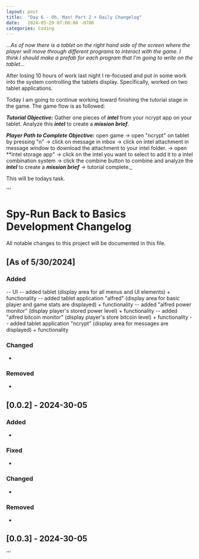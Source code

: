 ```yaml
---
layout: post
title:  "Day 6 - Oh, Man! Part 2 + Daily Changelog"
date:   2024-05-29 07:00:00 -0700
categories: Coding
---
```


_...As of now there is a tablet on the right hand side of the screen where the player will move through different programs to interact with the game.
I think I should make a prefab for each program that I'm going to write on the tablet..._

After losing 10 hours of work last night I re-focused and put in some work into the system controlling the tablets display. Specifically, worked on two tablet applications.

Today I am going to continue working toward finishing the tutorial stage in the game. The game flow is as followed:

***Tutorial Objective:*** Gather one pieces of ***intel*** from your ncrypt app on your tablet. Analyze this ***intel*** to create a ***mission brief***.

***Player Path to Complete Objective:*** open game -> open "ncrypt" on tablet by pressing "n" -> click on message in inbox -> click on intel attachment in message window to download
the attachment to your intel folder. -> open **intel storage app" -> click on the intel you want to select to add it to a intel combination system -> click the combine button to combine and analyze
the ***intel*** to create a ***mission brief*** -> tutorial complete._

This will be todays task.

'''
# Spy-Run Back to Basics  Development Changelog

All notable changes to this project will be documented in this file.

## [As of 5/30/2024]

### Added

-- UI
		-- added tablet (display area for all menus and UI elements) + functionality
	-- added tablet application "alfred" (display area for basic player and game stats are displayed) + functionality
		-- added "alfred power monitor" (display player's stored power level) + functionality
		-- added "alfred bitcoin monitor" (display player's store bitcoin level) + functionality
	-- added tablet application "ncrypt" (display area for messages are displayed) + functionality
	
	
### Changed

-

### Removed

-

## [0.0.2] - 2024-30-05

### Added

-

### Fixed

- 

### Changed

- 

### Removed

-

## [0.0.3] - 2024-30-05

'''
